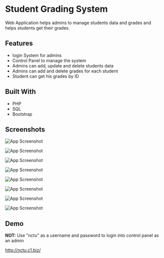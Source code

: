
# Student Grading System

Web Application helps admins to manage students data and grades and helps students get their grades.



## Features

- login System for admins
- Control Panel to manage the system
- Admins can add, update and delete students data
- Admins can add and delete grades for each student
- Student can get his grades by ID


## Built With

- PHP
- SQL
- Bootstrap


## Screenshots

![App Screenshot](https://www.linkpicture.com/q/Hompage.jpeg)

![App Screenshot](https://www.linkpicture.com/q/Get_Grades.jpeg)

![App Screenshot](https://www.linkpicture.com/q/Login.jpeg)

![App Screenshot](https://www.linkpicture.com/q/Control_Panel.jpeg)

![App Screenshot](https://www.linkpicture.com/q/Manage_Students.jpeg)

![App Screenshot](https://www.linkpicture.com/q/Add_Student.jpeg)

![App Screenshot](https://www.linkpicture.com/q/Manage_Grades.jpeg)

![App Screenshot](https://www.linkpicture.com/q/Add_Grade.jpeg)

## Demo
**NOT:** Use "nctu" as a username and password to login into control panel as an admin

http://nctu.c1.biz/
